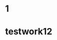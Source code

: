                                                                      
 
# 1 
 
 # testwork12 

 
  
